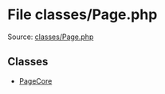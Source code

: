 File classes/Page.php
=========

Source: [classes/Page.php](https://github.com/PrestaShop/PrestaShop/blob/1.5.0.13/classes/Page.php)


Classes
-------

* [PageCore](class.PageCore.md)

